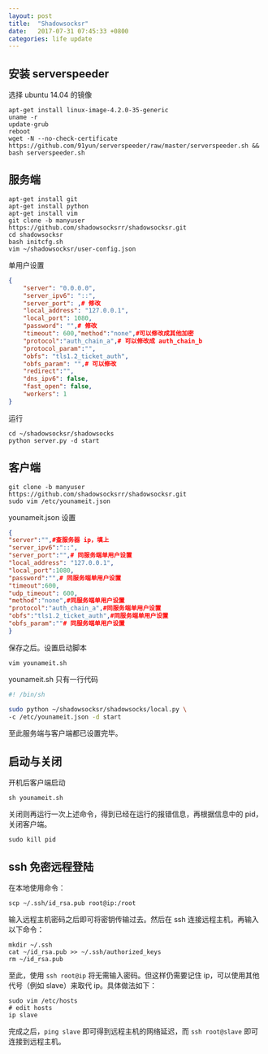 ```yaml
---
layout: post
title:  "Shadowsocksr"
date:   2017-07-31 07:45:33 +0800
categories: life update
---
```


## 安装 serverspeeder

选择 ubuntu 14.04 的镜像

```shell
apt-get install linux-image-4.2.0-35-generic
uname -r
update-grub
reboot
wget -N --no-check-certificate https://github.com/91yun/serverspeeder/raw/master/serverspeeder.sh && bash serverspeeder.sh
```



## 服务端


```shell
apt-get install git
apt-get install python
apt-get install vim
git clone -b manyuser  https://github.com/shadowsocksrr/shadowsocksr.git
cd shadowsocksr
bash initcfg.sh
vim ~/shadowsocksr/user-config.json
```

单用户设置

```json
{
    "server": "0.0.0.0",
    "server_ipv6": "::",
    "server_port": ,# 修改
    "local_address": "127.0.0.1",
    "local_port": 1080,
    "password": "",# 修改
    "timeout": 600,"method":"none",#可以修改成其他加密
    "protocol":"auth_chain_a",# 可以修改成 auth_chain_b
    "protocol_param":"",
    "obfs": "tls1.2_ticket_auth",
    "obfs_param": "",# 可以修改
    "redirect":"",
    "dns_ipv6": false,
    "fast_open": false,
    "workers": 1
}
```

运行

```shell
cd ~/shadowsocksr/shadowsocks
python server.py -d start
```


## 客户端


```shell
git clone -b manyuser  https://github.com/shadowsocksrr/shadowsocksr.git
sudo vim /etc/younameit.json
```

younameit.json 设置

```json
{
"server":"",#查服务器 ip，填上
"server_ipv6":"::",
"server_port":"",# 同服务端单用户设置
"local_address": "127.0.0.1",
"local_port":1080,
"password":"",# 同服务端单用户设置
"timeout":600,
"udp_timeout": 600,
"method":"none",#同服务端单用户设置
"protocol":"auth_chain_a",#同服务端单用户设置
"obfs":"tls1.2_ticket_auth",#同服务端单用户设置
"obfs_param":""# 同服务端单用户设置
}
```

保存之后。设置启动脚本

```shell
vim younameit.sh
```

younameit.sh 只有一行代码

```bash
#! /bin/sh

sudo python ~/shadowsocksr/shadowsocks/local.py \
-c /etc/younameit.json -d start
```


至此服务端与客户端都已设置完毕。

## 启动与关闭

开机后客户端启动

```shell
sh younameit.sh
```

关闭则再运行一次上述命令，得到已经在运行的报错信息，再根据信息中的 pid，关闭客户端。

```shell
sudo kill pid
```



## ssh 免密远程登陆

在本地使用命令：

```shell
scp ~/.ssh/id_rsa.pub root@ip:/root
```

输入远程主机密码之后即可将密钥传输过去。然后在 ssh 连接远程主机，再输入以下命令：

```shell
mkdir ~/.ssh
cat ~/id_rsa.pub >> ~/.ssh/authorized_keys
rm ~/id_rsa.pub
```

至此，使用 `ssh root@ip` 将无需输入密码。但这样仍需要记住 ip，可以使用其他代号（例如 slave）来取代 ip。具体做法如下：

```shell
sudo vim /etc/hosts
# edit hosts
ip slave
```

完成之后，`ping slave` 即可得到远程主机的网络延迟，而 `ssh root@slave` 即可连接到远程主机。

